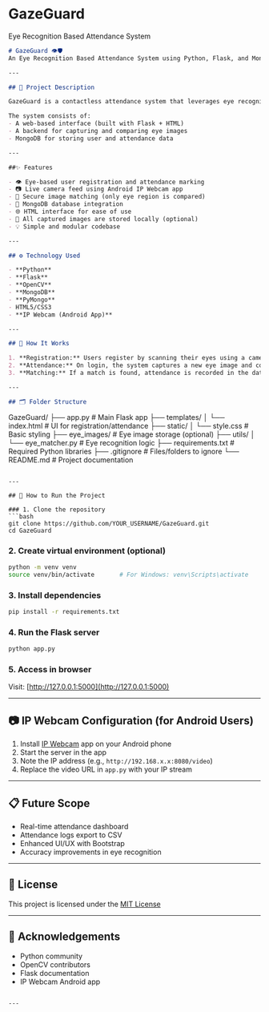 # GazeGuard
Eye Recognition Based Attendance System


```markdown
# GazeGuard 👁️🛡️
An Eye Recognition Based Attendance System using Python, Flask, and MongoDB.

---

## 📌 Project Description

GazeGuard is a contactless attendance system that leverages eye recognition to authenticate users and mark their attendance. It uses computer vision to capture and compare eye images, offering a secure, hygienic alternative to traditional biometric systems. The application supports integration with Android phone cameras for real-time image input via IP Webcam.

The system consists of:
- A web-based interface (built with Flask + HTML)
- A backend for capturing and comparing eye images
- MongoDB for storing user and attendance data

---

##✨ Features

- 👁️ Eye-based user registration and attendance marking
- 📷 Live camera feed using Android IP Webcam app
- 🔐 Secure image matching (only eye region is compared)
- 💾 MongoDB database integration
- 🌐 HTML interface for ease of use
- 📁 All captured images are stored locally (optional)
- 💡 Simple and modular codebase

---

## ⚙️ Technology Used

- **Python**
- **Flask**
- **OpenCV**
- **MongoDB**
- **PyMongo**
- HTML5/CSS3
- **IP Webcam (Android App)**

---

## 🧠 How It Works

1. **Registration:** Users register by scanning their eyes using a camera. Eye images are saved with user IDs in MongoDB.
2. **Attendance:** On login, the system captures a new eye image and compares it to existing ones.
3. **Matching:** If a match is found, attendance is recorded in the database.

---

## 🗂️ Folder Structure

```
GazeGuard/
├── app.py                   # Main Flask app
├── templates/
│   └── index.html           # UI for registration/attendance
├── static/
│   └── style.css            # Basic styling
├── eye_images/              # Eye image storage (optional)
├── utils/
│   └── eye_matcher.py       # Eye recognition logic
├── requirements.txt         # Required Python libraries
├── .gitignore               # Files/folders to ignore
└── README.md                # Project documentation
```

---

## 🚀 How to Run the Project

### 1. Clone the repository
```bash
git clone https://github.com/YOUR_USERNAME/GazeGuard.git
cd GazeGuard
```

### 2. Create virtual environment (optional)
```bash
python -m venv venv
source venv/bin/activate       # For Windows: venv\Scripts\activate
```

### 3. Install dependencies
```bash
pip install -r requirements.txt
```

### 4. Run the Flask server
```bash
python app.py
```

### 5. Access in browser
Visit: [http://127.0.0.1:5000](http://127.0.0.1:5000)

---

## 📷 IP Webcam Configuration (for Android Users)

1. Install [IP Webcam](https://play.google.com/store/apps/details?id=com.pas.webcam) app on your Android phone
2. Start the server in the app
3. Note the IP address (e.g., `http://192.168.x.x:8080/video`)
4. Replace the video URL in `app.py` with your IP stream

---

## 📋 Future Scope

- Real-time attendance dashboard
- Attendance logs export to CSV
- Enhanced UI/UX with Bootstrap
- Accuracy improvements in eye recognition

---

## 📜 License

This project is licensed under the [MIT License](LICENSE)

---

## 🙌 Acknowledgements

- Python community
- OpenCV contributors
- Flask documentation
- IP Webcam Android app

```

---
